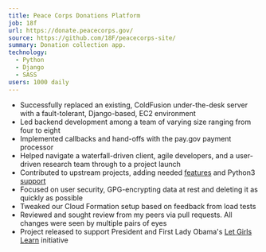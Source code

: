 ```yaml
---
title: Peace Corps Donations Platform
job: 18f
url: https://donate.peacecorps.gov/
source: https://github.com/18F/peacecorps-site/
summary: Donation collection app.
technology:
  - Python
  - Django
  - SASS
users: 1000 daily
---
```


- Successfully replaced an existing, ColdFusion under-the-desk server with a
  fault-tolerant, Django-based, EC2 environment
- Led backend development among a team of varying size ranging from four to
  eight
- Implemented callbacks and hand-offs with the pay.gov payment processor
- Helped navigate a waterfall-driven client, agile developers, and a
  user-driven research team through to a project launch
- Contributed to upstream projects, adding needed
  [features](https://github.com/mapmyfitness/django-gzipping-cache/pull/1) and
  Python3 [support](https://github.com/gusdan/django-elasticache/pull/5)
- Focused on user security, GPG-encrypting data at rest and deleting it as
  quickly as possible
- Tweaked our Cloud Formation setup based on feedback from load tests
- Reviewed and sought review from my peers via pull requests. All changes were
  seen by multiple pairs of eyes
- Project released to support President and First Lady Obama's [Let Girls
  Learn](https://letgirlslearn.peacecorps.gov/) initiative
